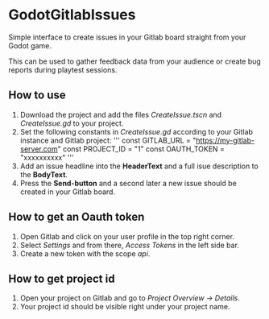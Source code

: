 # GodotGitlabIssues

Simple interface to create issues in your Gitlab board straight from your Godot game.

This can be used to gather feedback data from your audience or create bug reports during playtest sessions.


## How to use

1. Download the project and add the files *CreateIssue.tscn* and *CreateIssue.gd* to your project.
2. Set the following constants in *CreateIssue.gd* according to your Gitlab instance and Gitlab project:
'''
const GITLAB_URL = "https://my-gitlab-server.com"
const PROJECT_ID = "1"
const OAUTH_TOKEN = "xxxxxxxxxx"
'''
3. Add an issue headline into the **HeaderText** and a full isue description to the **BodyText**.
4. Press the **Send-button** and a second later a new issue should be created in your Gitlab board.


## How to get an Oauth token

1. Open Gitlab and click on your user profile in the top right corner.
2. Select *Settings* and from there, *Access Tokens* in the left side bar.
3. Create a new token with the scope *api*.

## How to get project id

1. Open your project on Gitlab and go to *Project Overview → Details*.
2. Your project id should be visible right under your project name.
